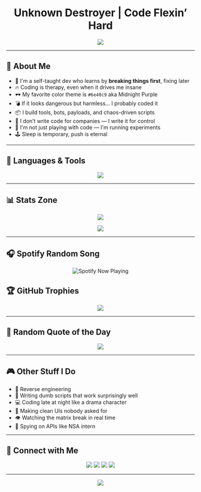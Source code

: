 <h1 align="center">Unknown Destroyer | Code Flexin’ Hard</h1>

<p align="center">
  <img src="https://readme-typing-svg.herokuapp.com?center=true&vCenter=true&width=500&lines=Python+Wizard+🐍;JS+Sniper+🎯;HTML+%2B+CSS+Styler+🖌️;Bash+Commander+💥;Payload+Designer+💀;Dark+Code+Crafter+🕶️" />
</p>

---

## 👾 About Me

- 🧠 I'm a self-taught dev who learns by **breaking things first**, fixing later  
- 🔥 Coding is therapy, even when it drives me insane  
- 🕶️ My favorite color theme is `#6e40c9` aka Midnight Purple  
- 💣 If it looks dangerous but harmless... I probably coded it  
- 📦 I build tools, bots, payloads, and chaos-driven scripts  
- 🚫 I don’t write code for companies — I write it for control  
- 🧪 I'm not just playing with code — I'm running experiments  
- 🕹️ Sleep is temporary, push is eternal  

---

## 🔧 Languages & Tools

<p align="center">
  <img src="https://skillicons.dev/icons?i=python,html,css,js,bash,git,vscode,github" />
</p>

---

## 📊 Stats Zone

<p align="center">
  <img src="https://github-readme-stats.vercel.app/api?username=Unknowndestroy&show_icons=true&theme=midnight-purple&hide_border=true&count_private=true" />
</p>

<p align="center">
  <img src="https://github-readme-streak-stats.herokuapp.com/?user=Unknowndestroy&theme=midnight-purple&hide_border=true" />
</p>

---

## 🎧 Spotify Random Song

<p align="center">
  <img src="https://spotify-github-readme.vercel.app/api/spotify?uid=2thctisnfj2k6fo9ruyvexf2r&cover_image=true&theme=novatorem&bar_color=53b14f&bar_color_cover=true" alt="Spotify Now Playing" />
</p>

## 🏆 GitHub Trophies

<p align="center">
  <img src="https://github-profile-trophy.vercel.app/?username=Unknowndestroy&theme=darkhub&no-frame=true&margin-w=10" />
</p>

---

## 🧠 Random Quote of the Day

<p align="center">
  <img src="https://quotes-github-readme.vercel.app/api?type=horizontal&theme=dark" />
</p>

---

## 🎮 Other Stuff I Do

- 🧠 Reverse engineering  
- 📜 Writing dumb scripts that work surprisingly well  
- 💻 Coding late at night like a drama character  
- 🧼 Making clean UIs nobody asked for  
- 👁️ Watching the matrix break in real time  
- 📡 Spying on APIs like NSA intern

---

## 🔗 Connect with Me

<p align="center">
  <a href="https://github.com/Unknowndestroy"><img src="https://img.shields.io/badge/GitHub-Unknowndestroy-222?style=flat-square&logo=github"></a>
  <a href="https://tiktok.com/@unknown_napim"><img src="https://img.shields.io/badge/TikTok-@unknown_napim-black?style=flat-square&logo=tiktok"></a>
  <a href="https://discord.com/users/anonymous_destroyer01"><img src="https://img.shields.io/badge/Discord-@anonymous_destroyer01-5865F2?style=flat-square&logo=discord"></a>
  <a href="https://www.reddit.com/user/Bulky_Award8839/"><img src="https://img.shields.io/badge/Reddit-Bulky_Award8839-FF4500?style=flat-square&logo=reddit"></a>
</p>

---

<p align="center">
  <img src="https://capsule-render.vercel.app/api?type=waving&color=6e40c9&height=120&section=footer"/>
</p>
